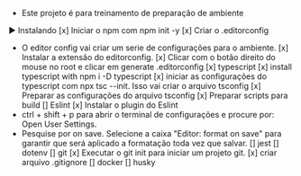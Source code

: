 - Este projeto é para treinamento de preparação de ambiente
 
► Instalando
 [x] Iniciar o npm com npm init -y
 [x] Criar o .editorconfig
  - O editor config vai criar um serie de configurações para o ambiente.
  [x] Instalar a extensão do editorconfig.
  [x] Clicar com o botão direito do mouse no root e clicar em generate .editorconfig
 [x] typescript
  [x] install typescript with npm i -D typescript
  [x] iniciar as configurações do typescript com npx tsc --init. Isso vai criar o arquivo tsconfig
  [x] Preparar as configurações do arquivo tsconfig
  [x] Preparar scripts para build
 [] Eslint
  [x] Instalar o plugin do Eslint
  - ctrl + shift + p para abrir o terminal de configurações e procure por: Open User Settings.
  - Pesquise por on save. Selecione a caixa "Editor: format on save" para garantir que será aplicado a formatação toda vez que salvar.
 [] jest
 [] dotenv
 [] git
  [x] Executar o git init para iniciar um projeto git.
  [x] criar arquivo .gitignore
 [] docker
 [] husky